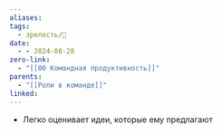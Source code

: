 ```yaml
---
aliases: 
tags:
  - зрелость/🌱
date:
  - - 2024-08-28
zero-link:
  - "[[00 Командная продуктивность]]"
parents:
  - "[[Роли в команде]]"
linked:
---
```

- Легко оценивает идеи, которые ему предлагают